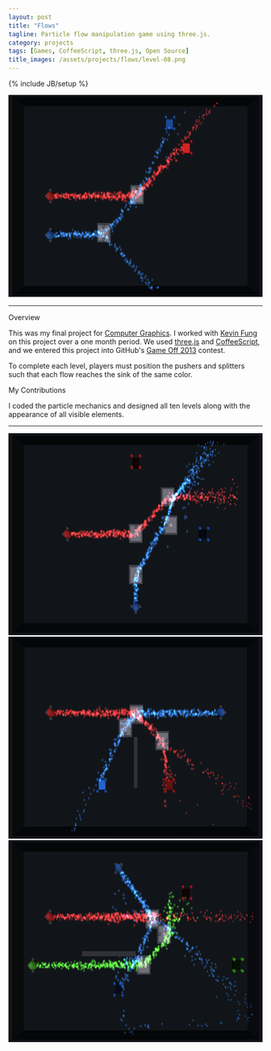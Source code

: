 ```yaml
---
layout: post
title: "Flows"
tagline: Particle flow manipulation game using three.js.
category: projects
tags: [Games, CoffeeScript, three.js, Open Source]
title_images: /assets/projects/flows/level-08.png
---
```

{% include JB/setup %}

<img src="/assets/projects/flows/level-08.png" height="400px" width="600px">

<hr>

<div class="section-heading">Overview</div>

This was my final project for <a href="http://www.ecse.rpi.edu/~wrf/pmwiki/pmwiki.php/ComputerGraphicsFall2013/ComputerGraphicsFall2013">Computer Graphics</a>. I worked with <a href="http://www.tinycranes.com/">Kevin Fung</a> on this project over a one month period. We used <a href="http://threejs.org/">three.js</a> and <a href="http://coffeescript.org/">CoffeeScript</a>, and we entered this project into GitHub's <a href="https://github.com/github/game-off-2013">Game Off 2013</a> contest.

To complete each level, players must position the pushers and splitters such that each flow reaches the sink of the same color.

<script type="text/javascript" src="/assets/js/jquery.githubRepoWidget.min.js"></script>
<div class="github-widget" data-repo="ScottTodd/Flows"></div>

<div class="section-heading">My Contributions</div>

I coded the particle mechanics and designed all ten levels along with the appearance of all visible elements.

<hr>

<img src="/assets/projects/flows/level-05.png" height="400px" width="600px">

<img src="/assets/projects/flows/level-09.png" height="400px" width="600px">

<img src="/assets/projects/flows/level-10.png" height="400px" width="600px">
